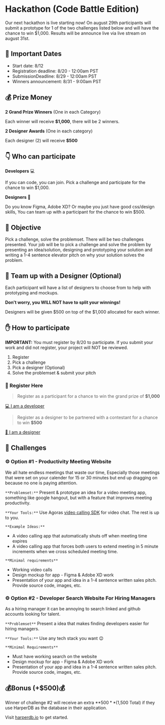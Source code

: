 # Hackathon (Code Battle Edition)

Our next hackathon is live starting now! On august 29th participants will submit a prototype for 1 of the two challenges listed below and will have the chance to win $1,000. Results will be announce live via live stream on august 31st.

## :calendar: Important Dates

- Start date: 8/12
- Registration deadline: 8/20 - 12:00am PST
- SubmissionDeadline: 8/29 - 12:00am PST
- Winners announcement: 8/31 - 9:00am PST
  
## 💰 Prize Money

**2 Grand Prize Winners** (One in each Category)

Each winner will receive **$1,000**, there will be 2 winners.

**2 Designer Awards** (One in each category)

Each designer (2) will receive **$500**

## 👇 Who can participate

**Developers** 💻

If you can code, you can join. Pick a challenge and participate for the chance to win $1,000.

**Designers** 🎨

Do you know Figma, Adobe XD? Or maybe you just have good css/design skills, You can team up with a participant for the chance to win $500.

## 🎯 Objective

Pick a challenge, solve the problemset. There will be two challenges presented. Your job will be to pick a challenge and solve the problem by presenting an idea/solution, designing and prototyping your solution and writing a 1-4 sentence elevator pitch on why your solution solves the problem.

## 🎨 Team up with a Designer (Optional)

Each participant will have a list of designers to choose from to help with prototyping and mockups. 

**Don't worry, you WILL NOT have to split your winnings!**

Designers will be given $500 on top of the $1,000 allocated for each winner.


## ✋ How to participate

**IMPORTANT:** You must register by 8/20 to participate. If you submit your work and did not register, your project will NOT be reviewed.

1. Register
1. Pick a challenge
1. Pick a designer (Optional)
1. Solve the problemset & submit your pitch

### 📝 Register Here

> Register as a participant for a chance to win the grand prize of **$1,000**

<a href="https://forms.gle/kZtK8eSg9bD72CHx7" >💻 I am a developer <a/>

> Register as a designer to be partnered with a contestant for a chance to win **$500**

<a href="https://docs.google.com/forms/d/e/1FAIpQLSebxOB3LSVOCYbapaAGUuXhFY0F3diFFmuaH6kx1M82AsbL1A/viewform?usp=sf_link" >🎨 I am a designer <a/>


## 🏁 Challenges


### ⚙️ Option #1 - Productivity Meeting Website

We all hate endless meetings that waste our time, Especially those meetings that were set on your calender for 15 or 30 minutes but end up dragging on because no one is paying attention. 

``**Problemset:**`` Present & prototype an idea for a video meeting app, something like google hangout, but with a feature that improves meeting productivity.

``**Your Tools:**`` Use Agoras [video calling SDK](https://www.agora.io/en/products/video-call) for video chat. The rest is up to you.

``**Example Ideas:**``
- A video calling app that automatically shuts off when meeting time expires
- A video calling app that forces both users to extend meeting in 5 minute increments when we cross scheduled meeting time.

``**Minimal requirements**``

- Working video calls
- Design mockup for app - Figma & Adobe XD work
- Presentation of your app and idea in a 1-4 sentence written sales pitch. Provide source code, images, etc.


### ⚙️ Option #2 - Developer Search Website For Hiring Managers

As a hiring manager it can be annoying to search linked and github accounts looking for talent.

``**Problemset**`` Present a idea that makes finding developers easier for hiring managers.

``**Your Tools:**`` Use any tech stack you want :wink:

``**Minimal Requirements**`` 

- Must have working search on the website
- Design mockup for app - Figma & Adobe XD work
- Presentation of your app and idea in a 1-4 sentence written sales pitch. Provide source code, images, etc.


## 💰Bonus (+$500)💰

Winner of challenge #2 will receive an extra **$500** ($1,500 Total) if they use HarperDB as the database in their application.

Visit [harperdb.io](https://harperdb.io/) to get started.